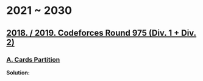 # 2021 ~ 2030

## [2018. / 2019. Codeforces Round 975 (Div. 1 + Div. 2)](https://codeforces.com/contest/2018)

### [A. Cards Partition](https://codeforces.com/contest/2018/problem/A)

**Solution:**

